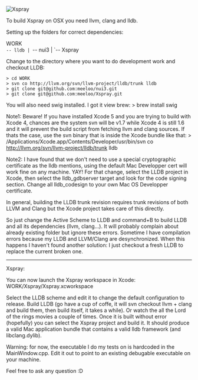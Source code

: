 ![Xspray](https://raw.githubusercontent.com/meeloo/xspray/master/XsprayScreen.png?raw=true "Xspray LLDB front end for OSX and iOS")

To build Xspray on OSX you need llvm, clang and lldb.

Setting up the folders for correct dependencies:

  WORK  
    `-- lldb
    |
    `-- nui3
    |
    `-- Xspray

Change to the directory where you want to do development work and checkout LLDB:

    > cd WORK
    > svn co http://llvm.org/svn/llvm-project/lldb/trunk lldb
    > git clone git@github.com:meeloo/nui3.git
    > git clone git@github.com:meeloo/Xspray.git

You will also need swig installed. I got it view brew:
    > brew install swig

Note1: Beware! If you have installed Xcode 5 and you are trying to build with Xcode 4, chances are the system svn will be v1.7 while Xcode 4 is still 1.6 and it will prevent the build script from fetching llvm and clang sources. If thats the case, use the svn binary that is inside the Xcode bundle like that:
    > /Applications/Xcode.app/Contents/Developer/usr/bin/svn co http://llvm.org/svn/llvm-project/lldb/trunk lldb

Note2: I have found that we don't need to use a special cryptographic certificate as the lldb mentions, using the default Mac Developper cert will work fine on any machine. YAY! For that change, select the LLDB project in Xcode, then select the lldb_gdbserver target and look for the code signing section. Change all lldb_codesign to your own Mac OS Developper certificate.

In general, building the LLDB trunk revision requires trunk revisions of both LLVM and Clang but the Xcode project takes care of this directly.

So just change the Active Scheme to LLDB and command+B to build LLDB and all its dependencies (llvm, clang...). It will probably complain about already existing folder but ignore these errors. Sometime I have compilation errors because my LLDB and LLVM/Clang are desynchronized. When this happens I haven't found another solution: I just checkout a fresh LLDB to replace the current broken one.

------
Xspray:

You can now launch the Xspray workspace in Xcode:
WORK/Xspray/Xspray.xcworkspace

Select the LLDB scheme and edit it to change the default configuration to release. Build LLDB (go have a cup of coffe, it will svn checkout llvm + clang and build them, then build itself, it takes a while). Or watch the all the Lord of the rings movies a couple of times.
Once it is built without error (hopefully) you can select the Xspray project and build it. It should produce a valid Mac application bundle that contains a valid lldb framework (and libclang.dylib).

Warning: for now, the executable I do my tests on is hardcoded in the MainWindow.cpp. Edit it out to point to an existing debugable executable on your machine.

Feel free to ask any question :D


